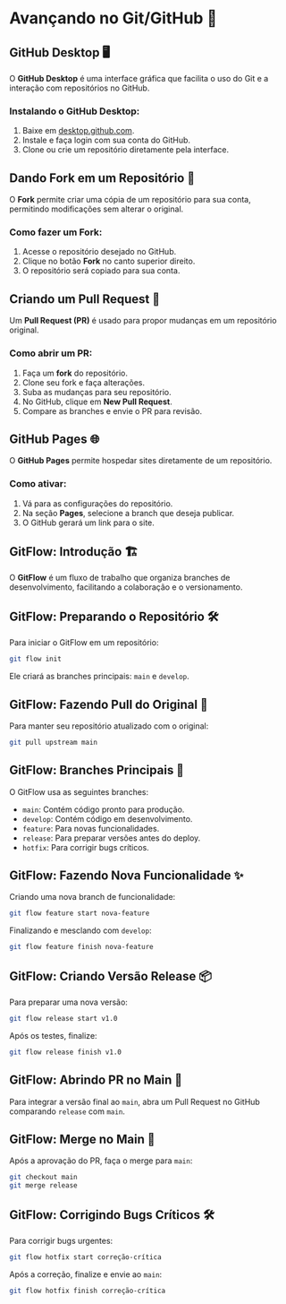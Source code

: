 # Avançando no Git/GitHub 🚀

## GitHub Desktop 🖥️
O **GitHub Desktop** é uma interface gráfica que facilita o uso do Git e a interação com repositórios no GitHub.

### Instalando o GitHub Desktop:
1. Baixe em [desktop.github.com](https://desktop.github.com/).
2. Instale e faça login com sua conta do GitHub.
3. Clone ou crie um repositório diretamente pela interface.

## Dando Fork em um Repositório 🍴
O **Fork** permite criar uma cópia de um repositório para sua conta, permitindo modificações sem alterar o original.

### Como fazer um Fork:
1. Acesse o repositório desejado no GitHub.
2. Clique no botão **Fork** no canto superior direito.
3. O repositório será copiado para sua conta.

## Criando um Pull Request 🔄
Um **Pull Request (PR)** é usado para propor mudanças em um repositório original.

### Como abrir um PR:
1. Faça um **fork** do repositório.
2. Clone seu fork e faça alterações.
3. Suba as mudanças para seu repositório.
4. No GitHub, clique em **New Pull Request**.
5. Compare as branches e envie o PR para revisão.

## GitHub Pages 🌐
O **GitHub Pages** permite hospedar sites diretamente de um repositório.

### Como ativar:
1. Vá para as configurações do repositório.
2. Na seção **Pages**, selecione a branch que deseja publicar.
3. O GitHub gerará um link para o site.

## GitFlow: Introdução 🏗️
O **GitFlow** é um fluxo de trabalho que organiza branches de desenvolvimento, facilitando a colaboração e o versionamento.

## GitFlow: Preparando o Repositório 🛠️
Para iniciar o GitFlow em um repositório:
```sh
git flow init
```
Ele criará as branches principais: `main` e `develop`.

## GitFlow: Fazendo Pull do Original 🔄
Para manter seu repositório atualizado com o original:
```sh
git pull upstream main
```

## GitFlow: Branches Principais 🌿
O GitFlow usa as seguintes branches:
- `main`: Contém código pronto para produção.
- `develop`: Contém código em desenvolvimento.
- `feature`: Para novas funcionalidades.
- `release`: Para preparar versões antes do deploy.
- `hotfix`: Para corrigir bugs críticos.

## GitFlow: Fazendo Nova Funcionalidade ✨
Criando uma nova branch de funcionalidade:
```sh
git flow feature start nova-feature
```
Finalizando e mesclando com `develop`:
```sh
git flow feature finish nova-feature
```

## GitFlow: Criando Versão Release 📦
Para preparar uma nova versão:
```sh
git flow release start v1.0
```
Após os testes, finalize:
```sh
git flow release finish v1.0
```

## GitFlow: Abrindo PR no Main 🔄
Para integrar a versão final ao `main`, abra um Pull Request no GitHub comparando `release` com `main`.

## GitFlow: Merge no Main 🔄
Após a aprovação do PR, faça o merge para `main`:
```sh
git checkout main
git merge release
```

## GitFlow: Corrigindo Bugs Críticos 🛠️
Para corrigir bugs urgentes:
```sh
git flow hotfix start correção-crítica
```
Após a correção, finalize e envie ao `main`:
```sh
git flow hotfix finish correção-crítica
```

